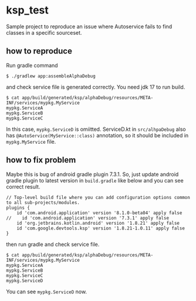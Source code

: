 # ksp_test

Sample project to reproduce an issue where Autoservice fails to find classes in a specific sourceset.

## how to reproduce

Run gradle command

```
$ ./gradlew app:assembleAlphaDebug
```

and check service file is generated correctly. You need jdk 17 to run build.

```
$ cat app/build/generated/ksp/alphaDebug/resources/META-INF/services/mypkg.MyService
mypkg.ServiceA
mypkg.ServiceB
mypkg.ServiceC
```

In this case, `mypkg.ServiceD` is omiitted. ServiceD.kt in `src/alhpaDebug` also has `@AutoService(MyService::class)` annotation, so it should be included in `mypkg.MyService` file.

## how to fix problem

Maybe this is bug of android gradle plugin 7.3.1. So, just update android gradle plugin to latest version in `build.gradle` like below and you can see correct result.

```
// Top-level build file where you can add configuration options common to all sub-projects/modules.
plugins {
    id 'com.android.application' version '8.1.0-beta04' apply false
//    id 'com.android.application' version '7.3.1' apply false
    id 'org.jetbrains.kotlin.android' version '1.8.21' apply false
    id 'com.google.devtools.ksp' version '1.8.21-1.0.11' apply false
}
```

then run gradle and check service file.
```
$ cat app/build/generated/ksp/alphaDebug/resources/META-INF/services/mypkg.MyService 
mypkg.ServiceA
mypkg.ServiceB
mypkg.ServiceC
mypkg.ServiceD
```

You can see `mypkg.ServiceD` now.


